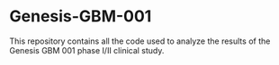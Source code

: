 # Genesis-GBM-001
This repository contains all the code used to analyze the results of the Genesis GBM 001 phase I/II clinical study.
